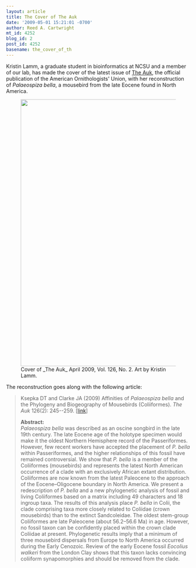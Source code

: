 ```yaml
---
layout: article
title: The Cover of The Auk
date: '2009-05-01 15:21:01 -0700'
author: Reed A. Cartwright
mt_id: 4252
blog_id: 2
post_id: 4252
basename: the_cover_of_th
---
```

Kristin Lamm, a graduate student in bioinformatics at NCSU and a member of our lab, has made the cover of the latest issue of [The Auk](http://www.aou.org/auk/), the official publication of the American Ornithologists' Union, with her reconstruction of _Palaeospiza bella_, a mousebird from the late Eocene found in North America.

<figure>
<a href="http://caliber.ucpress.net/toc/auk/126/2"><img src="http://caliber.ucpress.net/na101/home/literatum/publisher/ucp/journals/production/auk/2009/126/2/auk.2009.126.2.cover/auk.2009.126.2.cover.fp.png_v03" alt="" width="580" height="730" /></a>
<figcaption markdown="span">
Cover of _The Auk_ April 2009, Vol. 126, No. 2.  Art by Kristin Lamm.

</figcaption>
</figure>

The reconstruction goes along with the following article:

> Ksepka DT‌ and Clarke JA (2009)‌ Affinities of _Palaeospiza bella_ and the Phylogeny and Biogeography of Mousebirds (Coliiformes). _The Auk_  126(2): 245--259. \[[link]( http://caliber.ucpress.net/doi/abs/10.1525/auk.2009.07178)\]
> 
> **Abstract:**<br />
> _Palaeospiza bella_ was described as an oscine songbird in the late 19th century. The late Eocene age of the holotype specimen would make it the oldest Northern Hemisphere record of the Passeriformes. However, few recent workers have accepted the placement of _P. bella_ within Passeriformes, and the higher relationships of this fossil have remained controversial. We show that _P. bella_ is a member of the Coliiformes (mousebirds) and represents the latest North American occurrence of a clade with an exclusively African extant distribution. Coliiformes are now known from the latest Paleocene to the approach of the Eocene&#8211;Oligocene boundary in North America. We present a redescription of _P. bella_ and a new phylogenetic analysis of fossil and living Coliiformes based on a matrix including 49 characters and 18 ingroup taxa. The results of this analysis place _P. bella_ in Colii, the clade comprising taxa more closely related to Coliidae (crown mousebirds) than to the extinct Sandcoleidae. The oldest stem-group Coliiformes are late Paleocene (about 56.2&#8211;56.6 Ma) in age. However, no fossil taxon can be confidently placed within the crown clade Coliidae at present. Phylogenetic results imply that a minimum of three mousebird dispersals from Europe to North America occurred during the Early Cenozoic. Review of the early Eocene fossil _Eocolius walkeri_ from the London Clay shows that this taxon lacks convincing coliiform synapomorphies and should be removed from the clade.
